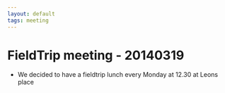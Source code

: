 ```yaml
---
layout: default
tags: meeting
---
```



# FieldTrip meeting - 20140319


*  We decided to have a fieldtrip lunch every Monday at 12.30 at Leons place 
